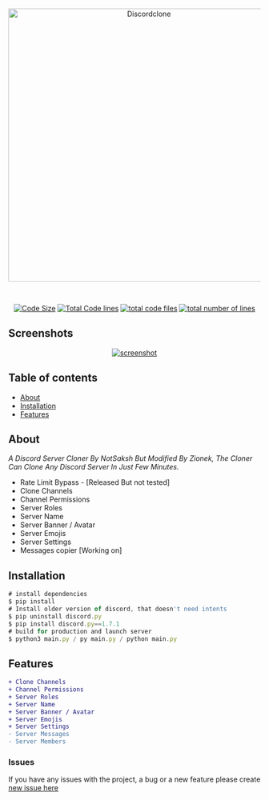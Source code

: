 <div align="center">
  <br />
  <p>
  <a href="https://ibb.co/9gXYTYQ"><img src="https://i.ibb.co/54Dc8cb/Discordclone.jpg" width="546" alt="Discordclone" border="0"></a>
  </p>
  <br />
  <p>
    <a href="https://github.com/Zionekkk/Discord_Server_Cloner_Updated"><img src="https://img.shields.io/github/languages/code-size/Zionekkk/Discord_Server_Cloner_Updated" alt="Code Size" /></a>
    <a href="https://github.com/Zionekkk/Discord_Server_Cloner_Updated"><img src="https://tokei.rs/b1/github/Zionekkk/Discord_Server_Cloner_Updated?category=code" alt="Total Code lines" /></a>
    <a href="https://github.com/Zionekkk/Discord_Server_Cloner_Updated"><img src="https://tokei.rs/b1/github/Zionekkk/Discord_Server_Cloner_Updated?category=files" alt="total code files" /></a>
    <a href="https://github.com/Zionekkk/Discord_Server_Cloner_Updated"><img src="https://tokei.rs/b1/github/Zionekkk/Discord_Server_Cloner_Updated?category=lines" alt="total number of lines" /></a>
  </p> 
</div>

## Screenshots

<div align="center">
	<a href="https://github.com/NotSaksh"><img src="https://cdn.discordapp.com/attachments/908669547459018825/914122544351707206/unknown.png" alt="screenshot" /></a>
</div>

## Table of contents

- [About](#about)
- [Installation](#installation)
- [Features](#Features)

## About

*A Discord Server Cloner By NotSaksh But Modified By Zionek, The Cloner Can Clone Any Discord Server In Just Few Minutes.*
- Rate Limit Bypass - [Released But not tested]
- Clone Channels
- Channel Permissions
- Server Roles
- Server Name
- Server Banner / Avatar
- Server Emojis
- Server Settings
- Messages copier [Working on]

## Installation
```js
# install dependencies
$ pip install
# Install older version of discord, that doesn't need intents
$ pip uninstall discord.py
$ pip install discord.py==1.7.1
# build for production and launch server
$ python3 main.py / py main.py / python main.py
```


## Features
```diff
+ Clone Channels
+ Channel Permissions
+ Server Roles
+ Server Name
+ Server Banner / Avatar
+ Server Emojis
+ Server Settings 
- Server Messages
- Server Members
```

### Issues
If you have any issues with the project, a bug or a new feature please create [new issue here](https://github.com/Zionekkk/Discord_Server_Cloner_Updated/issues)
